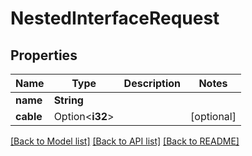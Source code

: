 # NestedInterfaceRequest

## Properties

Name | Type | Description | Notes
------------ | ------------- | ------------- | -------------
**name** | **String** |  | 
**cable** | Option<**i32**> |  | [optional]

[[Back to Model list]](../README.md#documentation-for-models) [[Back to API list]](../README.md#documentation-for-api-endpoints) [[Back to README]](../README.md)


